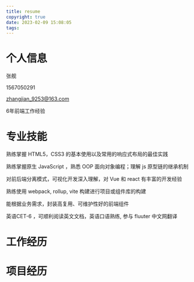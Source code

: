 ```yaml
---
title: resume
copyright: true
date: 2023-02-09 15:08:05
tags:
---
```


# 个人信息

张舰

1567050291

zhangjian_9253@163.com

6年前端工作经验

# 专业技能

熟练掌握 HTML5，CSS3 的基本使用以及常用的响应式布局的最佳实践

熟练掌握原生 JavaScript ，熟悉 OOP 面向对象编程；理解 js 原型链的继承机制

对前后端分离模式，可视化开发深入理解，对 Vue 和 react 有丰富的开发经验

熟练使用 webpack, rollup, vite 构建进行项目或组件库的构建

能根据业务需求，封装高复用、可维护性好的前端组件

英语CET-6 ，可顺利阅读英文文档，英语口语熟练, 参与 fluuter 中文网翻译

# 工作经历

## 


# 项目经历